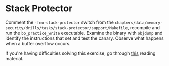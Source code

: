 # Stack Protector

Comment the `-fno-stack-protector` switch from the `chapters/data/memory-security/drills/tasks/stack-protector/support/Makefile`, recompile and run the `bo_practice_write` executable.
Examine the binary with `objdump` and identify the instructions that set and test the canary.
Observe what happens when a buffer overflow occurs.

If you're having difficulties solving this exercise, go through [this](../../../reading/memory-security.md) reading material.
